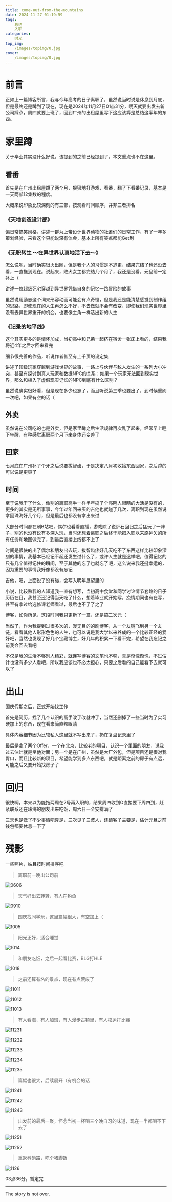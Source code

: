 ```yaml
---
title: come-out-from-the-mountains
date: 2024-11-27 01:19:59
tags:
	总结
	入职
categories:
	时光
top_img:
    /images/topimg/0.jpg
cover:
    /images/topimg/0.jpg
---
```


# 前言

正如上一篇博客所言，我与今年高考的日子离职了，虽然说当时说是休息到月底，但是最终还是蹲到了现在，现在是2024年11月27日01点31分，明天就要出发去新公司踩点，周四就要上班了，回到广州的出租屋里写下这应该算是总结这半年的东西。

# 家里蹲

关于毕业其实没什么好说，该提到的之前已经提到了，本文重点也不在这里。

## 看番

首先是在广州出租屋蹲了两个月，狠狠地打游戏，看番，翻了下看番记录，基本是一天两部12集数的程度。

大概来说印象比较深刻的有三部，按观看时间顺序，并非三者排名

### 《天地创造设计部》

偏日常搞笑风格，讲述一群为上帝设计世界动物的社畜们的日常工作，有了一年多策划经验，来看这个只能说深有体会，基本上所有笑点都能Get到

### 《无职转生 ～在异世界认真地活下去～》

怎么说呢，当时确实很火出圈，但是我个人的习惯是不追更，结果完结了也还没去看，一直拖到现在。说起来，败犬女主都完结几个月了，我还是没看，元旦前一定补上（

讲述一位超级死宅穿越到异世界凭借自身的记忆一路冒险的故事

虽然说用励志这个词来形容动画可能会有点奇怪，但是我还是能清楚感觉到制作组的思路，即使现在的人生再怎么不好，不去做就不会有改变，即使我们现实世界里没有去异世界重开的机会，也要像主角一样活出新的人生

### 《记录的地平线》

这个其实更多的是情怀加成，当初高中和兄弟一起挤在宿舍一张床上看的，结果我将近4年之后才回来看完

细节很完善的作品，听说作者甚至有上千页的设定集

讲述了顶级玩家穿越到游戏世界的故事，一路上与伙伴与敌人发生的一系列大小冲突，甚至有探讨到真人玩家和数据NPC的关系：如果一个玩家无法回到现实世界，那么和植入了虚假现实记忆的NPC到底有什么区别？

虽然说确实很好看，但是现在多少也忘了，而且听说第三季也要出了，到时候重刷一次吧，如果有空的话（

## 外卖

虽然说在公司吃的也是外卖，但是家里蹲之后生活规律再次乱了起来，经常早上睡下午醒，有种感觉离职两个月下来身体还变差了



## 回家

七月底在广州补了个牙之后说要拔智齿，于是决定八月初收拾东西回家，之后蹲的可以说是更爽了



## 时间

至于说我干了什么，像别的离职高手一样半年搞了个亮瞎人眼睛的大活是没有的，更多的其实是无所事事，今年过年回来买的吉他也就碰了几次，离职到现在虽然说拿回珠海好几个月，但是最后也都没有拿出来过

大部分时间都在刷B站吧，偶尔也看看直播，游戏除了说炉石回归之后猛玩了一阵子，别的也没有说有多深入玩，当时还想着离职之后终于能把入职以来原神欠的所有任务和地图做完了，到最后直接上线都不上了

时间是很快的出了偶尔和朋友出去玩，拔智齿疼好几天吃不了东西这样比较印象深刻的事情，我基本已经记不起还发生过什么了，或许人生就是这样吧，值得记忆的只有几个值得记住的瞬间，至于其他的忘了也就忘了吧，这么说来我还挺幸运的，因为重要的事情我好像都没有忘记

吉他，嗯，上面说了没有碰，会写入明年展望里的

小说，比较熟我的人知道我一直有想写，当初高中食堂和同学讨论情节套路的日子历历在目，我甚至还记得当天吃了什么，想着毕业就开始写，疫情期间也有在写，甚至有拿过给选修课老师看过，最后也不了了之了

博客，如你所见，这段时间我只更新了一篇，还是搞二次元（

当然了，作为我提到过很多次的，漫无目的的刷博客，从一个友链飞到另一个友链，看看其他人形形色色的人生，也可以说是我大学以来养成的一个比较正经的爱好吧，当然也发现了好几个宝藏博主，好几年的积累一下看不完，希望在我忘记之前我会回去看吧

不仅是我的生活不够别人精彩，就连写博客的文笔也不够，真是惭愧惭愧，不过估计也没有多少人看吧，所以我应该也不必太担心，只要之后看的自己能看下去就可以了

# 出山

国庆假期之后，正式开始找工作

首先是简历，找了几个认识的高手改了改就冲了，当然还删掉了一些当时为了实习硬加上的东西，现在看来简直辣眼睛

具体内容细节因为比较私人这里就不写出来了，扔在复盘记录里了

最后是拿了两个Offer，一个在北京，比较老的项目，认识一个里面的朋友，说我过去估计就是坐他对面；另一个是在广州，虽然是大厂外包，但是项目还是很对我胃口，而且比较新的项目，希望能学到多点东西吧，就是距离之前的房子有点远，可能之后又要开始找房子了

# 回归

很快啊，本来以为能拖两周在2号再入职的，结果周四收到O直接要下周四到，赶紧联系还在珠海的朋友出来吃饭，周六日一全安排满了

三天也是做了不少事情吧算是，三次见了三波人，还请客了主要是，估计元旦之前钱包都要休息一下了



# 残影

一些照片，姑且按时间排序吧

> 离职前一晚出公司前

![0606](/images/posts/time/come-out-from-the-mountains/0606.jpg)



> 天气好出去转转，有人在钓鱼

![0910](/images/posts/time/come-out-from-the-mountains/0910.jpg)



> 国庆找同学玩，这里篇幅很大，有空加上（

![1005](/images/posts/time/come-out-from-the-mountains/1005.jpg)



> 阳光正好，适合睡觉

![1014](/images/posts/time/come-out-from-the-mountains/1014.jpg)



> 和朋友吃饭，之后一起看比赛，BLG打HLE

![1018](/images/posts/time/come-out-from-the-mountains/1018.jpg)



> 之前还算有名的景点，现在有点荒废了

![11011](/images/posts/time/come-out-from-the-mountains/11011.jpg)

![11012](/images/posts/time/come-out-from-the-mountains/11012.jpg)

![11013](/images/posts/time/come-out-from-the-mountains/11013.jpg)



> 有人看海，有人加班，有人漫步古镇里，有人校运打比赛

![11231](/images/posts/time/come-out-from-the-mountains/11231.jpg)

![11232](/images/posts/time/come-out-from-the-mountains/11232.jpg)

![11233](/images/posts/time/come-out-from-the-mountains/11233.jpg)

![11234](/images/posts/time/come-out-from-the-mountains/11234.jpg)

![11235](/images/posts/time/come-out-from-the-mountains/11235.jpg)



> 篇幅也很大，后续展开（有机会的话

![11241](/images/posts/time/come-out-from-the-mountains/11241.jpg)

![11242](/images/posts/time/come-out-from-the-mountains/11242.jpg)

![11243](/images/posts/time/come-out-from-the-mountains/11243.jpg)



> 出发前的最后一聚，怀念当初一杯喝三个晚自习的味道，现在一半都喝不下去了

![11251](/images/posts/time/come-out-from-the-mountains/11251.jpg)

![11252](/images/posts/time/come-out-from-the-mountains/11252.jpg)



> 重返科韵路，吃个猪脚饭

![1126](/images/posts/time/come-out-from-the-mountains/1126.jpg)



03点36分，暂定完





<!-- more -->

---

The story is not over.


